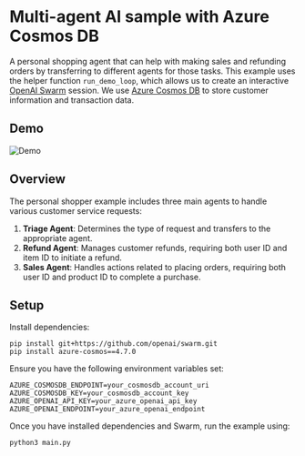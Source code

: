 # Multi-agent AI sample with Azure Cosmos DB

A personal shopping agent that can help with making sales and refunding orders by transferring to different agents for those tasks.
This example uses the helper function `run_demo_loop`, which allows us to create an interactive [OpenAI Swarm](https://github.com/openai/swarm) session.
We use [Azure Cosmos DB](https://learn.microsoft.com/azure/cosmos-db/introduction) to store customer information and transaction data.

## Demo

![Demo](./media/demo.gif)

## Overview

The personal shopper example includes three main agents to handle various customer service requests:

1. **Triage Agent**: Determines the type of request and transfers to the appropriate agent.
2. **Refund Agent**: Manages customer refunds, requiring both user ID and item ID to initiate a refund.
3. **Sales Agent**: Handles actions related to placing orders, requiring both user ID and product ID to complete a purchase.

## Setup

Install dependencies:

```shell
pip install git+https://github.com/openai/swarm.git
pip install azure-cosmos==4.7.0
```

Ensure you have the following environment variables set:
```shell
AZURE_COSMOSDB_ENDPOINT=your_cosmosdb_account_uri
AZURE_COSMOSDB_KEY=your_cosmosdb_account_key
AZURE_OPENAI_API_KEY=your_azure_openai_api_key
AZURE_OPENAI_ENDPOINT=your_azure_openai_endpoint
```

Once you have installed dependencies and Swarm, run the example using:

```shell
python3 main.py
```

